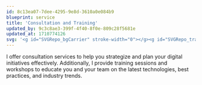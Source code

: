```yaml
---
id: 8c13ea07-7dee-4295-9e8d-3610a0e084b9
blueprint: service
title: 'Consultation and Training'
updated_by: 9c3c8ae3-399f-4f40-8f0e-809c28f5681e
updated_at: 1710774126
svg: '<g id="SVGRepo_bgCarrier" stroke-width="0"></g><g id="SVGRepo_tracerCarrier" stroke-linecap="round" stroke-linejoin="round"></g><g id="SVGRepo_iconCarrier"><path d="M57,27A25,25,0,1,0,21.438,49.652L18.764,55H14a2,2,0,0,0-2,2v5h4V59H48v3h4V57a2,2,0,0,0-2-2H45.236l-2.674-5.348A25.029,25.029,0,0,0,57,27ZM45.96,11.356c.01.215.04.428.04.644a13.981,13.981,0,0,1-4.45,10.21,12.937,12.937,0,0,0-19.1,0A13.981,13.981,0,0,1,18,12c0-.216.03-.429.04-.644a20.871,20.871,0,0,1,27.92,0ZM32,22a9,9,0,1,1-9,9A9.011,9.011,0,0,1,32,22ZM11,27a20.856,20.856,0,0,1,3.375-11.377A17.988,17.988,0,0,0,20.2,25.586a13,13,0,1,0,23.608,0,17.988,17.988,0,0,0,5.821-9.963A20.991,20.991,0,1,1,11,27ZM40.764,55H23.236l1.973-3.945a24.873,24.873,0,0,0,13.582,0Z"></path><rect height="4" width="4" x="30" y="10"></rect></g>'
---
```

I offer consultation services to help you strategize and plan your digital initiatives effectively. Additionally, I provide training sessions and workshops to educate you and your team on the latest technologies, best practices, and industry trends.
